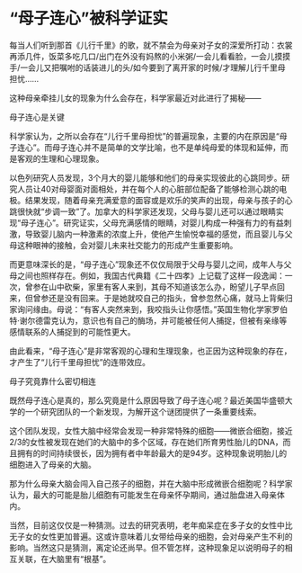 # “母子连心”被科学证实

每当人们听到那首《儿行千里》的歌，就不禁会为母亲对子女的深爱所打动：衣裳再添几件，饭菜多吃几口/出门在外没有妈熬的小米粥/一会儿看看脸，一会儿摸摸手/一会儿又把嘱咐的话装进儿的头/如今要到了离开家的时候/才理解儿行千里母担忧……

这种母亲牵挂儿女的现象为什么会存在，科学家最近对此进行了揭秘——

母子连心是关键

科学家认为，之所以会存在“儿行千里母担忧”的普遍现象，主要的内在原因是“母子连心”。而母子连心并不是简单的文学比喻，也不是单纯母爱的体现和延伸，而是客观的生理和心理现象。

以色列研究人员发现，3个月大的婴儿能够和他们的母亲实现彼此的心跳同步。研究人员让40对母婴面对面相处，并在每个人的心脏部位配备了能够检测心跳的电极。结果发现，随着母亲充满爱意的面容或是欢乐的笑声的出现，母亲与孩子的心跳很快就“步调一致”了。加拿大的科学家还发现，父母与婴儿还可以通过眼睛实现“母子连心”。研究证实，父母充满感情的眼睛，对婴儿构成一种强有力的有益刺激，导致婴儿脑内一种激素的浓度上升，使他产生愉悦幸福的感觉，而且婴儿与父母这种眼神的接触，会对婴儿未来社交能力的形成产生重要影响。

而更意味深长的是，“母子连心”现象还不仅仅局限于父母与婴儿之间，成年人与父母之间也照样存在。例如，我国古代典籍《二十四孝》上记载了这样一段逸闻：一次，曾参在山中砍柴，家里有客人来到，其母不知道该怎么办，盼望儿子早点回来，但曾参还是没有回来。于是她就咬自己的指头，曾参忽然心痛，就马上背柴归家询问缘由。母说：“有客人突然来到，我咬指头让你感悟。”英国生物化学家罗伯特·谢尔德雷克认为，意识也有自己的酶场，并可能被任何人捕捉，但被有亲缘等感情联系的人捕捉到的可能性更大。

由此看来，“母子连心”是非常客观的心理和生理现象，也正因为这种现象的存在，才产生了“儿行千里母担忧”的连带效应。

母子究竟靠什么密切相连

既然母子连心是真的，那么究竟是什么原因导致了母子连心呢？最近美国华盛顿大学的一个研究团队的一个新发现，为解开这个谜团提供了一条重要线索。

这个团队发现，女性大脑中经常会发现一种非常特殊的细胞——微嵌合细胞，接近2/3的女性被发现在她们的大脑中的多个区域，存在她们所育男性胎儿的DNA，而且拥有的时间持续很长，因为拥有者中年龄最大的是94岁。这种现象说明胎儿的细胞进入了母亲的大脑。

那为什么母亲大脑会闯入自己孩子的细胞，并在大脑中形成微嵌合细胞呢？科学家认为，最大的可能是胎儿细胞有可能发生在母亲怀孕期间，通过胎盘进入母亲体内。

当然，目前这仅仅是一种猜测。过去的研究表明，老年痴呆症在多子女的女性中比无子女的女性更加普遍。这或许意味着儿女带给母亲的细胞，会对母亲产生不利的影响。当然这只是猜测，离定论还尚早。但不管怎样，这种现象足以说明母子的相互关联，在大脑里有“根基”。